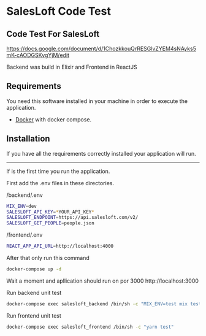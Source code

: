 # SalesLoft Code Test

## Code Test For SalesLoft
https://docs.google.com/document/d/1ChozkkouQrRESGlvZYEM4sNAyks5mK-cAODGSKvgYjM/edit

Backend was build in Elixir and Frontend in ReactJS

## Requirements

You need this software installed in your machine in order to execute the application.

-   [Docker](https://docs.docker.com/get-docker/) with docker compose.


## Installation

If you have all the requirements correctly installed your application will run.

---

If is the first time you run the application.

First add the .env files in these directories.

/backend/.env
```bash
MIX_ENV=dev
SALESLOFT_API_KEY=*YOUR_API_KEY*
SALESLOFT_ENDPOINT=https://api.salesloft.com/v2/
SALESLOFT_GET_PEOPLE=people.json

```

/frontend/.env
```bash
REACT_APP_API_URL=http://localhost:4000

```

After that only run this command

```bash
docker-compose up -d
```

Wait a moment and apllication should run on por 3000
http://localhost:3000

Run backend unit test

```bash
docker-compose exec salesloft_backend /bin/sh -c "MIX_ENV=test mix test"
```

Run frontend unit test

```bash
docker-compose exec salesloft_frontend /bin/sh -c "yarn test"
```
